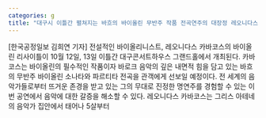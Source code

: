 ```yaml
---
categories: g
title: "대구시 이틀간 펼쳐지는 바흐의 바이올린 무반주 작품 전곡연주의 대장정 레오니다스 카바코스 바이올린 리사이틀 ⅠⅡ"
---
```

[한국공정일보 김희연 기자] 전설적인 바이올리니스트, 레오니다스 카바코스의 바이올린 리사이틀이 10월 12일, 13일 이틀간 대구콘서트하우스 그랜드홀에서 개최된다. 카바코스는 바이올린의 필수적인 작품이자 바로크 음악의 깊은 내면적 힘을 담고 있는 바흐의 무반주 바이올린 소나타와 파르티타 전곡을 관객에게 선보일 예정이다. 전 세계의 음악가들로부터 뜨거운 존경을 받고 있는 그의 무대로 진정한 명연주를 경험할 수 있는 이번 공연에서 음악에 대한 갈증을 해소할 수 있다. 레오니다스 카바코스는 그리스 아테네의 음악가 집안에서 태어나 5살부터